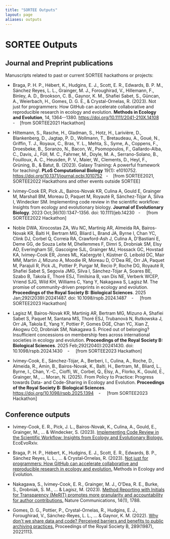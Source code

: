 ```yaml
---
title: "SORTEE Outputs"
layout: page
aliases: outputs
---
```


# SORTEE Outputs

## Journal and Preprint publications 

Manuscripts related to past or current SORTEE hackathons or projects:

-   Braga, P. H. P., Hébert, K., Hudgins, E. J., Scott, E. R., Edwards, B. P. M., Sánchez Reyes, L. L., Grainger, M. J., Foroughirad, V., Hillemann, F., Binley, A. D., Brookson, C. B., Gaynor, K. M., Shafiei Sabet, S., Güncan, A., Weierbach, H., Gomes, D. G. E., & Crystal-Ornelas, R. (2023). Not just for programmers: How GitHub can accelerate collaborative and reproducible research in ecology and evolution. **Methods in Ecology and Evolution**, 14, 1364--1380. <https://doi.org/10.1111/2041-210X.14108>    -    \[from SORTEE2021 Hackathon\]

-   Hiltemann, S., Rasche, H., Gladman, S., Hotz, H., Larivière, D., Blankenberg, D., Jagtap, P. D., Wollmann, T., Bretaudeau, A., Goué, N., Griffin, T. J., Royaux, C., Bras, Y. L., Mehta, S., Syme, A., Coppens, F., Droesbeke, B., Soranzo, N., Bacon, W., Psomopoulos, F., Gallardo-Alba, C., Davis, J., Föll, M. C., Fahrner, M., Doyle, M. A., Serrano-Solano, B., Fouilloux, A. C., Heusden, P. V., Maier, W., Clements, D., Heyl, F., Grüning, B., & Batut, B. (2023). Galaxy Training: A powerful framework for teaching!. **PLoS Computational Biology** 19(1): e1010752. <https://doi.org/10.1371/journal.pcbi.1010752>   -    \[from SORTEE2021, SORTEE2022 Hackathons and other events outside SORTEE\]

-   Ivimey-Cook ER, Pick JL, Bairos-Novak KR, Culina A, Gould E, Grainger M, Marshall BM, Moreau D, Paquet M, Royauté R, Sánchez-Tójar A, Silva I, Windecker SM. Implementing code review in the scientific workflow: Insights from ecology and evolutionary biology. **Journal of Evolutionary Biology**. 2023 Oct;36(10):1347-1356. doi: 10.1111/jeb.14230   -     \[from SORTEE2022 Hackathon\]

-   Noble DWA, Xirocostas ZA, Wu NC, Martinig AR, Almeida RA, Bairos-Novak KR, Balti H, Bertram MG, Bliard L, Brand JA, Byrne I, Chan YC, Clink DJ, Corbel Q, Correia RA, Crawford-Ash J, Culina A, D'Bastiani E, Deme GG, de Souza Leite M, Dhellemmes F, Dimri S, Drobniak SM, Elsy AD, Everingham SE, Gascoigne SJL, Grainger MJ, Hossack GC, Hovstad KA, Ivimey-Cook ER, Jones ML, Kačergytė I, Küstner G, Leibold DC, Mair MM, Martin J, Mizuno A, Moodie IR, Moreau D, O'Dea RE, Orr JA, Paquet M, Parajuli R, Pick JL, Pottier P, Purgar M, Recio P, Roche DG, Royauté R, Shafiei Sabet S, Segovia JMG, Silva I, Sánchez-Tójar A, Soares BE, Szabo B, Takola E, Thoré ESJ, Timilsina B, van Dis NE, Verberk WCEP, Vriend SJG, Wild KH, Williams C, Yang Y, Nakagawa S, Lagisz M. The promise of community-driven preprints in ecology and evolution. **Proceedings of the Royal Society B: Biological Sciences**. 2025 Jan;292(2039):20241487. doi: 10.1098/rspb.2024.1487    -     \[from SORTEE2023 Hackathon\]

-   Lagisz M, Bairos-Novak KR, Martinig AR, Bertram MG, Mizuno A, Shafiei Sabet S, Paquet M, Santana MS, Thoré ESJ, Trubanová N, Rutkowska J, Orr JA, Takola E, Yang Y, Pottier P, Gomes DGE, Chan YC, Xian Z, Akogwu CO, Drobniak SM, Nakagawa S. Priced out of belonging? Insufficient concessions on membership fees across international societies in ecology and evolution. **Proceedings of the Royal Society B: Biological Sciences**. 2025 Feb;292(2040):20241430. doi: 10.1098/rspb.2024.1430    -     \[from SORTEE2023 Hackathon\]

-   Ivimey-Cook, E., Sánchez-Tójar, A., Berberi, I., Culina, A., Roche, D., Almeida, R., Amin, B., Bairos-Novak, K., Balti, H., Bertram, M., Bliard, L., Byrne, I., Chan, Y.-C., Cioffi, W., Corbel, Q., Elsy, A., Florko, K., Gould, E., Grainger, M., \... Moran, N. (2025). From Policy to Practice: Progress towards Data- and Code-Sharing in Ecology and Evolution. **Proceedings of the Royal Society B: Biological Sciences**. <https://doi.org/10.1098/rspb.2025.1394>    -     \[from SORTEE2023 Hackathon\]


## Conference outputs

* Ivimey-Cook, E. R., Pick, J. L., Bairos-Novak, K., Culina, A., Gould, E., Grainger, M., ... & Windecker, S. (2023). [Implementing Code Review in the Scientific Workflow: Insights from Ecology and Evolutionary Biology.](https://doi.org/10.32942/X2CG64) EcoEvoRxiv.

 

* Braga, P. H. P., Hébert, K., Hudgins, E. J., Scott, E. R., Edwards, B. P., Sánchez Reyes, L. L., ... & Crystal‐Ornelas, R. (2023). [Not just for programmers: How GitHub can accelerate collaborative and reproducible research in ecology and evolution.](https://doi.org/10.1111/2041-210X.14108) Methods in Ecology and Evolution.

 

* Nakagawa, S., Ivimey-Cook, E. R., Grainger, M. J., O’Dea, R. E., Burke, S., Drobniak, S. M., ... & Lagisz, M. (2023). [Method Reporting with Initials for Transparency (MeRIT) promotes more granularity and accountability for author contributions.](https://doi.org/10.1038/s41467-023-37039-1) Nature Communications, 14(1), 1788.

 
* Gomes, D. G., Pottier, P., Crystal-Ornelas, R., Hudgins, E. J., Foroughirad, V., Sánchez-Reyes, L. L., ... & Gaynor, K. M. (2022). [Why don't we share data and code? Perceived barriers and benefits to public archiving practices.](https://doi.org/10.1098/rspb.2022.1113) Proceedings of the Royal Society B, 289(1987), 20221113.
